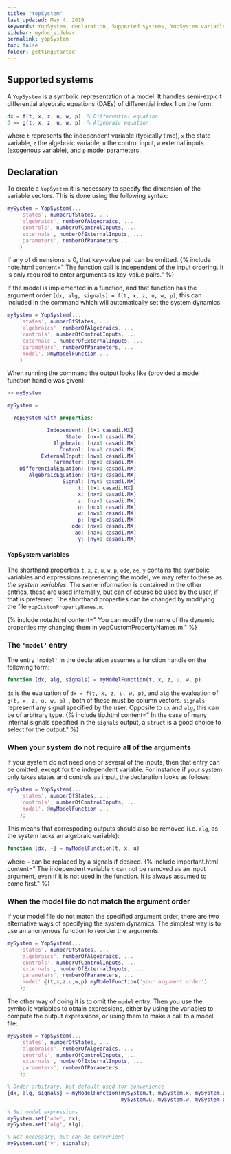 ```yaml
---
title: "YopSystem"
last_updated: May 4, 2019
keywords: YopSystem, declaration, Supported systems, YopSystem variables, model
sidebar: mydoc_sidebar
permalink: yopSystem
toc: false
folder: gettingStarted
---
```

## Supported systems
A `YopSystem` is a symbolic representation of a model. It handles semi-expicit differential algebraic equations (DAEs) of differential index 1 on the form:
```matlab
dx = f(t, x, z, u, w, p)  % Differential equation
0 == g(t, x, z, u, w, p)  % Algebraic equation
```
where `t` represents the independent variable (typically time), `x` the state variable, `z` the algebraic variable, `u` the control input, `w` external inputs (exogenous variable), and `p` model parameters.

## Declaration
To create a `YopSystem` it is necessary to specify the dimension of the variable vectors. This is done using the following syntax:
```matlab
mySystem = YopSystem(...
    'states', numberOfStates, ...
    'algebraics', numberOfAlgebraics, ...
    'controls', numberOfControlInputs, ...
    'externals', numberOfExternalInputs, ...
    'parameters', numberOfParameters ...
    )
```
If any of dimensions is 0, that key-value pair can be omitted.
{% include note.html content=" The function call is independent of the input ordering. It is only required to enter arguments as key-value pairs." %}

If the model is implemented in a function, and that function has the argument order `[dx, alg, signals] = f(t, x, z, u, w, p)`, this can included in the command which will automatically set the system dynamics:
```matlab
mySystem = YopSystem(...
    'states', numberOfStates, ...
    'algebraics', numberOfAlgebraics, ...
    'controls', numberOfControlInputs, ...
    'externals', numberOfExternalInputs, ...
    'parameters', numberOfParameters, ...
    'model', @myModelFunction ...
    )
```

When running the command the output looks like (provided a model function handle was given):
```matlab
>> mySystem

mySystem =

  YopSystem with properties:

             Independent: [1×1 casadi.MX]
                   State: [nx×1 casadi.MX]
               Algebraic: [nz×1 casadi.MX]
                 Control: [nu×1 casadi.MX]
           ExternalInput: [nw×1 casadi.MX]
               Parameter: [np×1 casadi.MX]
    DifferentialEquation: [nx×1 casadi.MX]
       AlgebraicEquation: [na×1 casadi.MX]
                  Signal: [ny×1 casadi.MX]
                       t: [1×1 casadi.MX]
                       x: [nx×1 casadi.MX]
                       z: [nz×1 casadi.MX]
                       u: [nu×1 casadi.MX]
                       w: [nw×1 casadi.MX]
                       p: [np×1 casadi.MX]
                     ode: [nx×1 casadi.MX]
                      ae: [na×1 casadi.MX]
                       y: [ny×1 casadi.MX]
```
#### YopSystem variables
The shorthand properties `t`, `x`, `z`, `u`, `w`, `p`, `ode`, `ae`, `y` contains the symbolic variables and expressions representing the model, we may refer to these as *the system variables*. The same information is contained in the other entries, these are used internally, but can of course be used by the user, if that is preferred. The shorthand properties can be changed by modifying the file `yopCustomPropertyNames.m`.

{% include note.html content=" You can modify the name of the dynamic properties my changing them in yopCustomPropertyNames.m." %}

### The `'model'` entry
The entry `'model'` in the declaration assumes a function handle on the following form:
```matlab
function [dx, alg, signals] = myModelFunction(t, x, z, u, w, p)
```
`dx` is the evaluation of `dx = f(t, x, z, u, w, p)`, and `alg` the evaluation of `g(t, x, z, u, w, p) `, both of these must be column vectors. `signals` represent any signal specified by the user. Opposite to `dx` and `alg`, this can be of arbitrary type.
{% include tip.html content=" In the case of many internal signals specified in the `signals` output, a `struct` is a good choice to select for the output." %}

### When your system do not require all of the arguments
If your system do not need one or several of the inputs, then that entry can be omitted, except for the independent variable. For instance if your system only takes states and controls as input, the declaration looks as follows:
```matlab
mySystem = YopSystem(...
    'states', numberOfStates, ...
    'controls', numberOfControlInputs, ...
    'model', @myModelFunction ...
    );
```
This means that correspoding outputs should also be removed (i.e. `alg`, as the system lacks an algebraic variable):
```matlab
function [dx, ~] = myModelFunction(t, x, u)
```
where `~` can be replaced by a signals if desired.
{% include important.html content=" The independent variable `t` can not be removed as an input argument, even if it is not used in the function. It is always assumed to come first." %}

### When the model file do not match the argument order
If your model file do not match the specified argument order, there are two alternative ways of specifying the system dynamics. The simplest way is to use an anonymous function to reorder the arguments:
```matlab
mySystem = YopSystem(...
    'states', numberOfStates, ...
    'algebraics', numberOfAlgebraics, ...
    'controls', numberOfControlInputs, ...
    'externals', numberOfExternalInputs, ...
    'parameters', numberOfParameters, ...
    'model' @(t,x,z,u,w,p) myModelFunction('your argument order')
    );
```
The other way of doing it is to omit the `model` entry. Then you use the symbolic variables to obtain expressions, either by using the variables to compute the output expressions, or using them to make a call to a model file:
```matlab
mySystem = YopSystem(...
    'states', numberOfStates, ...
    'algebraics', numberOfAlgebraics, ...
    'controls', numberOfControlInputs, ...
    'externals', numberOfExternalInputs, ...
    'parameters', numberOfParameters ...
    );

% Order arbitrary, but default used for convenience
[dx, alg, signals] = myModelFunction(mySystem.t, mySystem.x, mySystem.z, ...
                                     mySystem.u, mySystem.w, mySystem.p);

% Set model expressions
mySystem.set('ode', dx);
mySystem.set('alg', alg);

% Not necessary, but can be convenient
mySystem.set('y', signals);
```
